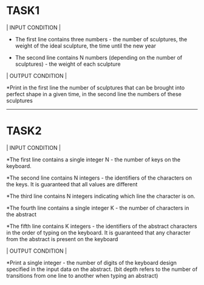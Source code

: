  # TASK1 


| INPUT CONDITION |

* Тhe first line contains three numbers - the number of sculptures, the weight of the ideal sculpture, the time until the new year

* Тhe second line contains N numbers (depending on the number of sculptures) - the weight of each sculpture


| OUTPUT CONDITION |

*Print in the first line the number of sculptures that can be brought into perfect shape in a given time, in the second line the numbers of these sculptures

______________________________________

 # TASK2 


| INPUT CONDITION |

*The first line contains a single integer N - the number of keys on the keyboard.

*The second line contains N integers - the identifiers of the characters on the keys. 
It is guaranteed that all values are different

*The third line contains N integers indicating which line the character is on.

*The fourth line contains a single integer K - the number of characters in the abstract

*The fifth line contains K integers - the identifiers of the abstract characters in the order of typing on the keyboard.
It is guaranteed that any character from the abstract is present on the keyboard

| OUTPUT CONDITION |

*Print a single integer - the number of digits of the keyboard design specified in the input data on the abstract.
(bit depth refers to the number of transitions from one line to another when typing an abstract)
